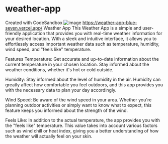 # weather-app
Created with CodeSandbox
![image](https://github.com/Warghto/weather-app/assets/116073567/ff4f9b29-6d22-4b31-8c6e-1347758757f8)
https://weather-app-blue-seven.vercel.app/ 
Weather App
This Weather App is a simple and user-friendly application that provides you with real-time weather information for your desired location. With a sleek and intuitive interface, it allows you to effortlessly access important weather data such as temperature, humidity, wind speed, and "feels like" temperature.

Features
Temperature: Get accurate and up-to-date information about the current temperature in your chosen location. Stay informed about the weather conditions, whether it's hot or cold outside.

Humidity: Stay informed about the level of humidity in the air. Humidity can greatly affect how comfortable you feel outdoors, and this app provides you with the necessary data to plan your day accordingly.

Wind Speed: Be aware of the wind speed in your area. Whether you're planning outdoor activities or simply want to know what to expect, this feature keeps you informed about the strength of the wind.

Feels Like: In addition to the actual temperature, the app provides you with the "feels like" temperature. This value takes into account various factors such as wind chill or heat index, giving you a better understanding of how the weather will actually feel on your skin.
